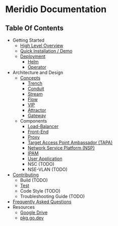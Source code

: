 # Meridio Documentation

## Table Of Contents

* Getting Started 
    * [High Level Overview](overview.md)
    * [Quick Installation / Demo](demo)
    * [Deployment](deployment.md)
        * [Helm](deployment.md#helm)
        * [Operator](deployment.md#operator)
* Architecture and Design
    * [Concepts](concepts.md)
        * [Trench](concepts.md#trench)
        * [Conduit](concepts.md#conduit)
        * [Stream](concepts.md#stream)
        * [Flow](concepts.md#flow)
        * [VIP](concepts.md#vip)
        * [Attractor](concepts.md#attractor)
        * [Gateway](concepts.md#gateway)
    * Components
        * [Load-Balancer](load-balancer.md)
        * [Front-End](front-end.md)
        * [Proxy](proxy.md)
        * [Target Access Point Ambassador (TAPA)](tapa.md)
        * [Network Service Platform (NSP)](nsp.md)
        * [IPAM](ipam.md)
        * [User Application](user-application.md)
        * NSC (TODO)
        * NSE-VLAN (TODO)
* [Contributing](../CONTRIBUTING.md)
    * Build (TODO)
    * [Test](../test/e2e/e2e.md)
    * Code Style (TODO)
    * Troubleshooting Guide (TODO)
* [Frequently Asked Questions](faq.md)
* Resources
    * [Google Drive](https://drive.google.com/drive/folders/1ZSAzXkk13_LJnTDGPLC8OR-zlEYdCV2D?usp=sharing)
    * [pkg.go.dev](https://pkg.go.dev/github.com/nordix/meridio)
